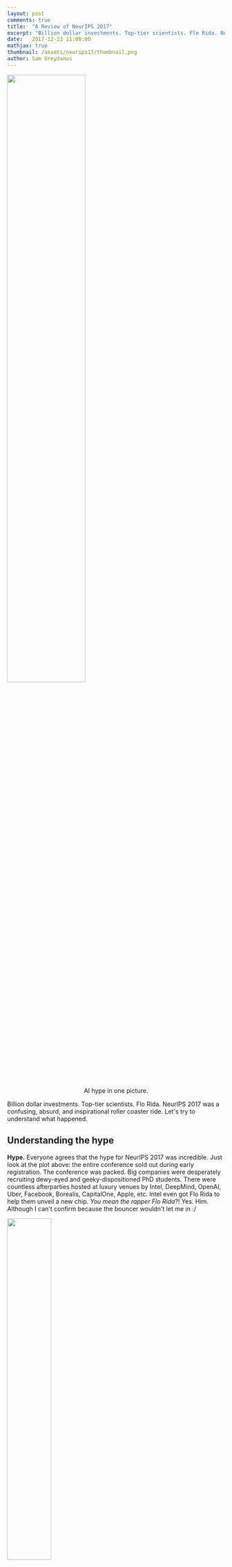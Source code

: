 ```yaml
---
layout: post
comments: true
title:  "A Review of NeurIPS 2017"
excerpt: "Billion dollar investments. Top-tier scientists. Flo Rida. NeurIPS 2017 was a confusing, absurd, and inspirational roller coaster ride. Let's try to understand what happened."
date:   2017-12-23 11:00:00
mathjax: true
thumbnail: /assets/neurips17/thumbnail.png
author: Sam Greydanus
---
```


<div class="imgcap">
	<img src="/assets/neurips17/nips-registrations.png" width="60%">
	<div class="thecap" style="text-align:center">AI hype in one picture.</div>
</div>

Billion dollar investments. Top-tier scientists. Flo Rida. NeurIPS 2017 was a confusing, absurd, and inspirational roller coaster ride. Let's try to understand what happened.

## Understanding the hype

**Hype.** Everyone agrees that the hype for NeurIPS 2017 was incredible. Just look at the plot above: the entire conference sold out during early registration. The conference was packed. Big companies were desperately recruiting dewy-eyed and geeky-dispositioned PhD students. There were countless afterparties hosted at luxury venues by Intel, DeepMind, OpenAI, Uber, Facebook, Borealis, CapitalOne, Apple, etc. Intel even got Flo Rida to help them unveil a new chip. _You mean the rapper Flo Rida_?! Yes. Him. Although I can't confirm because the bouncer wouldn't let me in :/

<div class="imgcap">
	<img src="/assets/neurips17/gradient-flo.png" width="45%">
	<div class="thecap" style="text-align:center">He likes Apple Bottom jeans, boots with the fur...and apparently GPUs.</div>
</div>


**Money.** All this sudden hype stems from the fact that large companies are placing big bets on AI. Many of them (Apple, Google, Microsoft, Intel, Uber, Facebook, Amazon) have their own research labs. Scientists at these labs publish papers, attend conferences, and sometimes advise younger researchers, just as they would in academia. The main difference is that their research is generally focused on projects that these companies find useful. I will not want to spend too much time talking about money and AI because [this NYT article does a better job](https://www.nytimes.com/2017/10/22/technology/artificial-intelligence-experts-salaries.html). That said, I'll repost a few of its most interesting statistics:

 1. Fewer than 10,000 people in the world have the skills necessary to tackle serious artificial intelligence research, according to Element AI, an independent lab in Montreal.
 2. Last year, Google DeepMind's "staff costs" were $138 million for 400 employees. That's $345,000 per employee. These salaries are not uncommon in industrial research labs, even for students fresh out of their PhDs.
 3. Top academic talent has moved into the private sector. Examples: Uber hired 40 people from Carnegie Mellon’s groundbreaking AI program in 2015 to work on its self-driving-car project. Four of the best-known academic AI researchers have left or taken leave from their professorships at Stanford.

<div class="imgcap">
	<img src="/assets/neurips17/m-and-a.jpg" width="40%">
	<div class="thecap" style="text-align:center">Taken from <a href="https://www.economist.com/news/business/21732125-tech-giants-are-investing-billions-transformative-technology-google-leads-race">the Economist</a>.</div>
</div>

**Impact on research.** In years past, [one of my advisors](https://scholar.google.com/citations?user=09kJn28AAAAJ) explained, NeurIPS was a mellow conference. It was generally aimed at professors and their graduate students. Doing a quick scan over the NeurIPS 2017 accepted papers, I found that the organization with the most affiliated authors was Google/DeepMind/Brain (210), followed by Carnegie Mellon (108), MIT (93), Stanford (81), Berkeley (81), and Microsoft (70)[^fn1]. So the majority of NeurIPS attendees are still academic, but industry participation (read: Google) is growing.

<div class="imgcap">
	<img src="/assets/neurips17/avg_attendee.jpg" width="50%">
	<div class="thecap" style="text-align:center">Taken from <a href="https://twitter.com/MLpuppy">@MLpuppy</a>.</div>
</div>

But which researchers are setting trends in the field, and which ones are making relatively small contributions? A quick review of the conference schedule shows that five of the seven invited speakers and 10 of the 19 symposium organizers had industry affiliations. This means that industry-funded researchers "set the curve" at NeurIPS.

Why can't more research be done in academia, where the interests of the community are better served, rather than the interests of a few dopey CEOs? _"But they had free fidget spinners..."_ -- all the PhD students.

## Big ideas and trends

After day one, I did my best to look _beyond_ the hype and find examples of people doing good science. My initial pessimism ("Is NeurIPS just a recruiting event?") faded and I discovered some interesting themes.

**Are we alchemists?** Researcher Ali Rahimi received a Test of Time award for [his contributions to the field](https://scholar.google.com/scholar?cluster=2545838671944402764&hl=en&as_sdt=0,38&as_vis=1) back in 2007-08. He used his [acceptance speech](https://www.youtube.com/watch?v=ORHFOnaEzPc) as an opportunity to make a strong, controversial claim about the state of machine learning: "it is the new alchemy." Ali's point is that we spend too much of our time trying to improve the performance of AI on various datasets and too little time trying to understand why things go right or wrong.

> "We're building systems that govern healthcare and mediate our civil dialogue. We influence elections. I would like to live in a society whose systems are built on top of verifiable, rigorous, thorough knowledge, and not on alchemy."

<div class="imgcap">
	<img src="/assets/neurips17/email_ba.png" width="45%">
	<div class="thecap" style="text-align:center">An example of "alchemy" in AI, taken from Ali's NeurIPS keynote.</div>
</div>

Several hours later, [Yann LeCun](https://en.wikipedia.org/wiki/Yann_LeCun) posted [a strong criticism](https://www.reddit.com/r/MachineLearning/comments/7i1uer/n_yann_lecun_response_to_ali_rahimis_nips_lecture/) of Ali's speech. This debate soon diffused into countless lunchtime and hallway conversations. Whether people sided with Yann or Ali on this, they seemed grateful for a chance to discuss the issue. The machine learning community is results-driven and there have been few forums for these debates until now.

**Metalearning.** Pieter Abbeel and friends are pushing metalearning. Since he is one of the world's most respected researchers, this was a huge theme at NeurIPS. The idea of metalearning is to teach a computer _how to learn_. Instead of teaching a computer how to solve a maze, you would teach a computer to _teach itself_ how to solve a maze. Yes, this is more complicated. The idea is that by "learning to learn," you get AIs that generalize to new situations effectively.

<div class="imgcap" style="display: block; margin-left: auto; margin-right: auto; width:80%">
	<div style="overflow:hidden; padding-top: 52%; position: relative;" >
		<iframe style="border: 0;height: 100%;left: 0;position: absolute;top: 0;width: 100%;" src="https://www.youtube.com/embed/cLpSBtlbdyY" frameborder="0" allow="accelerometer; autoplay; encrypted-media; gyroscope; picture-in-picture" allowfullscreen></iframe>
	</div>
	<div class="thecap" style="text-align:center; display: block; margin-left: auto; margin-right: auto; width:60%">Metalearning for efficient maze navigation.</div>
</div>

I think everyone agrees that metalearning is desirable. The real question is how to make it work. Even Pieter was unclear on this point, although he presented a wealth of recent ideas. I especially liked his paper presenting an agent that could explore a maze until it found a target. When dropped back into the maze, the agent used its past experience to navigate quickly to the target.

**Deep reinforcement learning (Deep RL).** The young and ambitious field of deep reinforcement learning continues to deliver great results. Earlier this year, Google DeepMind published a fourth Nature paper. The team described how to teach an algorithm, which they call AlphaGo Zero, to [play Go at superhuman level](https://deepmind.com/blog/alphago-zero-learning-scratch/), starting from zero human knowledge. During NeurIPS they released an updated version which plays Go, Shogui, and Chess at a dominant level.

<div class="imgcap">
	<img src="/assets/neurips17/alphago-zero.gif" width="55%">
	<div class="thecap" style="text-align:center">AlphaGo Zero rediscovering 3000 years of Go strategy.</div>
</div>

The problem with deep RL is that it still learns far too slowly. For example, it can outperform humans at most Atari games...but whereas a human needs a few minutes to learn the game, the computer needs to play for hundreds of hours (see [slide 15](https://www.dropbox.com/s/fdw7q8mx3x4wr0c/2017_12_xx_NIPS-keynote-final.pdf?dl=0)). Talks, posters, and presentations tended to focus on how to make deep RL learn tasks of greater complexity, more quickly. Popular ideas included hierarchical RL, metalearning, and various unsupervised auxilliary tasks.

**Interpretability.** There was a big symposium (3000+ people) and two workshops about this. The interpretability issue relates to the fact that we often want to get machine learning systems to explain themselves. Consider applications where human well-being is involved: self-driving cars, medical applications, and financial decisions. In these situations, we want humans to trust the algorithms. The best way to do this is to make the computer explain its decision-making process in the way that humans understand.

Between Ali's keynote, several new government grants aimed at interpretability, and a push among companies to use AI to solve real-world problems, interpretability felt like a central issue this year. I am happy about this because my research -- the reason I attended NeurIPS -- is centered around interpretability. Here I am giving a talk about it:

<center>
<blockquote class="twitter-tweet" data-lang="en"><p lang="en" dir="ltr">Nice talk by <a href="https://twitter.com/samgreydanus?ref_src=twsrc%5Etfw">@samgreydanus</a> on visualizing and understanding deep RL.  I like the <a href="https://twitter.com/ATLASexperiment?ref_src=twsrc%5Etfw">@ATLASexperiment</a> sticker on his laptop. <a href="https://t.co/YVTGX7M0kc">pic.twitter.com/YVTGX7M0kc</a></p>&mdash; Kyle Cranmer (@KyleCranmer) <a href="https://twitter.com/KyleCranmer/status/939667242358226945?ref_src=twsrc%5Etfw">December 10, 2017</a></blockquote>
<script async src="https://platform.twitter.com/widgets.js" charset="utf-8"></script>
</center>

**Disentangled representations.** The power of deep learning is that it can transform features at the pixel level, such as color and shape, into more complex ones such as "ears", "wheels", or "leaves". Clearly, it's easier to explain what is going on in a picture using the latter. The problem is that these concepts get mixed together like a plate of spagetthi. As Yoshua Bengio said (hungrily), _"If we can take that spaghetti and disentangle it, that would be very nice."_ So we'd like algorithms that discover high-level features like "ears," "wheels," or "leaves" that are _separable_. We'd also like to do this in an _unsupervised_ manner.

I attended a workshop centered around this idea. People whose work and ideas I found interesting included Yoshua Bengio (Montreal), Stefano Soatto (UCLA), Josh Tenenbaum (MIT), and DeepMind's Irina Higgins, Peter Battaglia, David Pfau, and Tejas Kulkarni. This theme was not big at NeurIPS, but I think it is promising.

## AI and society

I was surprised to find that some of my conversations were not about science at all. They were about the relationship between AI and society. Many of these occurred at the fascinating but sparsely-attended [_Kinds of Intelligence_](http://kindsofintelligence.org/) symposium. This symposium brought together influential thinkers from psychology ([Alison Gopnik](https://en.wikipedia.org/wiki/Alison_Gopnik)), neuroscience ([Gary Marcus](https://en.wikipedia.org/wiki/Gary_Marcus), [Lucia Jacobs](http://psychology.berkeley.edu/people/lucia-f-jacobs)), deep learning ([Demis Hassabis](https://en.wikipedia.org/wiki/Demis_Hassabis), [Zoubin Ghahramani](https://en.wikipedia.org/wiki/Zoubin_Ghahramani)), privacy ([Cynthia Dwork](https://en.wikipedia.org/wiki/Cynthia_Dwork)), and public policy ([David Runciman](https://en.wikipedia.org/wiki/David_Runciman)).

<div class="imgcap">
	<img src="/assets/neurips17/ai-4-good.jpg" width="60%">
</div>

**People and perspectives.** The _Kinds of Intelligence_ symposium made me think critically about the ways AI will affect society. I ended up having some fascinating conversations on the topic. Here is a brief list of the most striking people and perspectives:

1. <span style="color:red"><u>Taras (grad student at KTH)</u></span> is worried about AI making the poor poorer and the rich richer. Based on how corporate NeurIPS 2017 was, I think this is valid. Far too much of current AI research is aimed at finding better ways to sell things.

2. <span style="color:green"><u>Kyle Cranmer (NYU)</u></span> is leading the effort to [bring AI to the natural sciences](https://dl4physicalsciences.github.io/). Applications include particle track reconstruction (particle physics), tracking supermassive black hole emissions (astronomy), analysis of LIGO data (gravity waves), and solving the many-body problem (quantum mechanics). These are examples of basic research which can help society as a whole rather than a single company.

3. <span style="color:red"><u>Rich Caruana (Microsoft Research)</u></span> is trying to prevent bias in new AI systems. An example of this bias is the COMPAS system, which [was more likely to recommend white inmates for parole than black ones](https://www.propublica.org/article/machine-bias-risk-assessments-in-criminal-sentencing). We can't let this happen in the future.

4. <span style="color:green"><u>Sam Greydanus (Me! Working for the DARPA Explainable AI Project)</u></span> has decided that if we are going to introduce AI to society, we need to be able to explain its decisions. He introduced [a new way of doing this](https://greydanus.github.io/2017/11/01/visualize-atari/) and showed how it can catch AIs that are "cheating" at certain tasks.

5. <span style="color:red"><u>Dhruv Batra (Facebook AI Research)</u></span> is concerned about misreporting of AI in the media. A [series of fake news articles](https://www.snopes.com/facebook-ai-developed-own-language/) about his work recently caused massive -- and totally unfounded -- hysteria. 
6. <span style="color:red"><u>Alonso (my Uber driver)</u></span> was mostly concerned that, _"Robots are gonna take over the world!"_ He should talk to Dhruv.

7. <span style="color:green"><u>Nenad (DeepMind Health)</u></span> pointed to ways AI will improve health care. [Examples](https://www.nvidia.com/object/deep-learning-in-medicine.html) include personalized medicine, better diagnostic tools, and accelerated drug discovery.

8. <span style="color:green"><u>Ishmael (a gorilla in a book I'm reading)</u></span> [would probably say](https://en.wikipedia.org/wiki/Ishmael_(novel)), _"Humans have GOT to stop worrying about themselves and start thinking about how their actions affect the rest of the planet. How will AI help or hurt the environment?"_

9. <span style="color:red"><u>Peter Battaglia (DeepMind)</u></span> was concerned about how AI will reduce privacy. Corporations and governments already own a massive amount of our personal information but they don't have the means to piece it together into a comprehensive story. AI will change that.

10. <span style="color:black"><u>David Runciman (Cambridge)</u></span> is interested in the relationship between AI and Artificial Agents (AAs). These AAs are institutions such as states, corporations, or markets. They wield a great deal of influence over our world but have motives and priorities that are different from those of humans. How will AI and AA interact?!

11. <span style="color:green"><u>Jonnie Penn (AI historian at Cambridge)</u></span> reminded me that AI will solve some problems and create new ones. What's cool is that _we_ get to determine how the story unfolds. This is a big responsibility for us researchers. It means taking the time to _communicate_ our work in a way the public can understand. It means _thinking carefully_ about [how our work is changing society](https://www.ibm.com/blogs/insights-on-business/ibmix/building-brain-trust-good-ai/)...and whether we are proud of these changes.

**What can we do?** Jonnie and I are organizing an informal group, _AI for Good_, aimed at addressing these issues. If you want to join the conversation, <a href="/files/email.txt">email me</a> and I will send you an application. If you are a US citizen, you should also email your congress(wo)men. <a href="/files/letter-to-rep.txt">I did it</a> and it only took five minutes.

[^fn1]: Note that some authors are featured on more than one paper and thus are counted more than once
